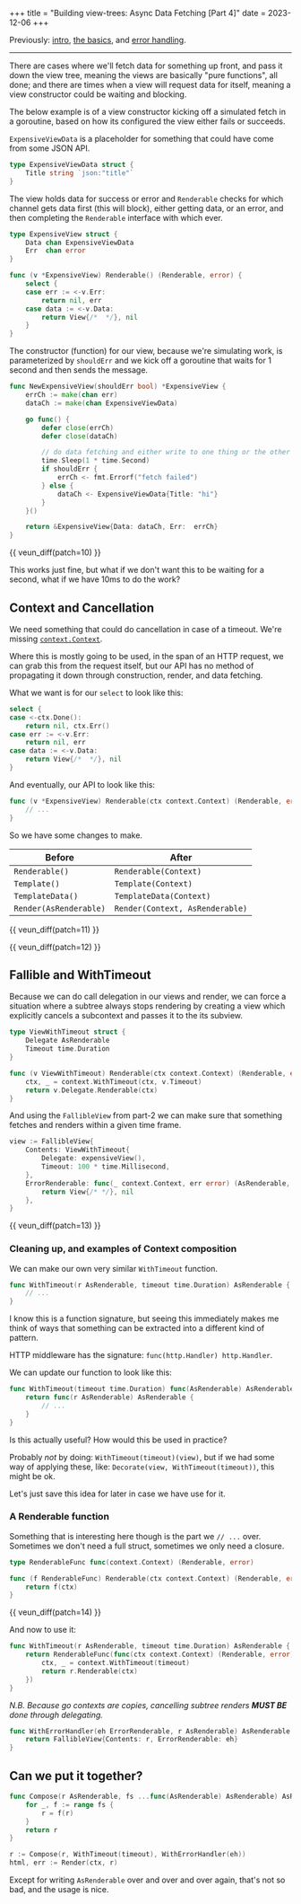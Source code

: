 +++
title = "Building view-trees: Async Data Fetching [Part 4]"
date = 2023-12-06
+++

Previously: [intro][part-1], [the basics][part-2], and [error handling][part-3].

---

There are cases where we'll fetch data for something up front, and pass
it down the view tree, meaning the views are basically "pure functions",
all done; and there are times when a view will request data for itself,
meaning a view constructor could be waiting and blocking.

The below example is of a view constructor kicking off a simulated fetch
in a goroutine, based on how its configured the view either fails or
succeeds.

`ExpensiveViewData` is a placeholder for something that could
have come from some JSON API.

```go
type ExpensiveViewData struct {
    Title string `json:"title"`
}
```

The view holds data for success or error and `Renderable` checks for
which channel gets data first (this will block), either getting data,
or an error, and then completing the `Renderable` interface with which
ever.

```go
type ExpensiveView struct {
    Data chan ExpensiveViewData
    Err  chan error
}

func (v *ExpensiveView) Renderable() (Renderable, error) {
    select {
    case err := <-v.Err:
        return nil, err
    case data := <-v.Data:
        return View{/*  */}, nil
    }
}
```

The constructor (function) for our view, because we're simulating
work, is parameterized by `shouldErr`  and we kick off a goroutine
that waits for 1 second and then sends the message.

```go
func NewExpensiveView(shouldErr bool) *ExpensiveView {
    errCh := make(chan err)
    dataCh := make(chan ExpensiveViewData)

    go func() {
        defer close(errCh)
        defer close(dataCh)

        // do data fetching and either write to one thing or the other
        time.Sleep(1 * time.Second)
        if shouldErr {
            errCh <- fmt.Errorf("fetch failed")
        } else {
            dataCh <- ExpensiveViewData{Title: "hi"}
        }
    }()

    return &ExpensiveView{Data: dataCh, Err:  errCh}
}
```

{{ veun_diff(patch=10) }}

This works just fine, but what if we don't want this to be waiting for a second,
what if we have 10ms to do the work?

## Context and Cancellation

We need something that could do cancellation in case of a timeout.
We're missing [`context.Context`][context-docs].

Where this is mostly going to be used, in the span of an HTTP request,
we can grab this from the request itself, but our API has no method of
propagating it down through construction, render, and data fetching.

What we want is for our `select` to look like this:

```go
select {
case <-ctx.Done():
    return nil, ctx.Err()
case err := <-v.Err:
    return nil, err
case data := <-v.Data:
    return View{/*  */}, nil
}
```

And eventually, our API to look like this:

```go
func (v *ExpensiveView) Renderable(ctx context.Context) (Renderable, error) {
    // ...
}
```

So we have some changes to make.

| Before                  | After                           |
|-------------------------|---------------------------------|
| `Renderable()`          | `Renderable(Context)`           |
| `Template()`            | `Template(Context)`             |
| `TemplateData()`        | `TemplateData(Context)`         |
| `Render(AsRenderable)`  | `Render(Context, AsRenderable)` |

{{ veun_diff(patch=11) }}

{{ veun_diff(patch=12) }}

## Fallible and WithTimeout

Because we can do call delegation in our views and render, we can
force a situation where a subtree always stops rendering by
creating a view which explicitly cancels a subcontext and passes
it to the its subview.

```go
type ViewWithTimeout struct {
    Delegate AsRenderable
    Timeout time.Duration
}

func (v ViewWithTimeout) Renderable(ctx context.Context) (Renderable, error) {
    ctx, _ = context.WithTimeout(ctx, v.Timeout)
    return v.Delegate.Renderable(ctx)
}
```

And using the `FallibleView` from part-2 we can make sure that something
fetches and renders within a given time frame.

```go
view := FallibleView{
    Contents: ViewWithTimeout{
        Delegate: expensiveView(),
        Timeout: 100 * time.Millisecond,
    },
    ErrorRenderable: func(_ context.Context, err error) (AsRenderable, error) {
        return View{/* */}, nil
    },
}
```

{{ veun_diff(patch=13) }}

### Cleaning up, and examples of Context composition

We can make our own very similar `WithTimeout` function.

```go
func WithTimeout(r AsRenderable, timeout time.Duration) AsRenderable {
    // ...
}
```

I know this is a function signature, but seeing this immediately makes me think
of ways that something can be extracted into a different kind of pattern.

HTTP middleware has the signature: `func(http.Handler) http.Handler`.

We can update our function to look like this:

```go
func WithTimeout(timeout time.Duration) func(AsRenderable) AsRenderable {
    return func(r AsRenderable) AsRenderable {
        // ...
    }
}
```

Is this actually useful? How would this be used in practice?

Probably _not_ by doing: `WithTimeout(timeout)(view)`, but if we had some way
of applying these, like: `Decorate(view, WithTimeout(timeout))`, this might be ok.

Let's just save this idea for later in case we have use for it.

### A Renderable function


Something that is interesting here though is the part we `// ...` over. Sometimes
we don't need a full struct, sometimes we only need a closure.

```go
type RenderableFunc func(context.Context) (Renderable, error)

func (f RenderableFunc) Renderable(ctx context.Context) (Renderable, error) {
    return f(ctx)
}
```

{{ veun_diff(patch=14) }}

And now to use it:

```go
func WithTimeout(r AsRenderable, timeout time.Duration) AsRenderable {
    return RenderableFunc(func(ctx context.Context) (Renderable, error) {
        ctx, _ = context.WithTimeout(timeout)
        return r.Renderable(ctx)
    })
}
```

_N.B. Because go contexts are copies, cancelling subtree renders
**MUST BE** done through delegating._

```go
func WithErrorHandler(eh ErrorRenderable, r AsRenderable) AsRenderable {
    return FallibleView{Contents: r, ErrorRenderable: eh}
}
```

## Can we put it together?

```go
func Compose(r AsRenderable, fs ...func(AsRenderable) AsRenderable) AsRenderable {
    for _, f := range fs {
        r = f(r)
    }
    return r
}

r := Compose(r, WithTimeout(timeout), WithErrorHandler(eh))
html, err := Render(ctx, r)
```

Except for writing `AsRenderable` over and over and over again, that's not so bad,
and the usage is nice.

[part-1]: /writes/building-view-trees-in-go-part-1
[part-2]: /writes/building-view-trees-in-go-part-2
[part-3]: /writes/building-view-trees-in-go-part-3
[context-docs]: https://pkg.go.dev/context
